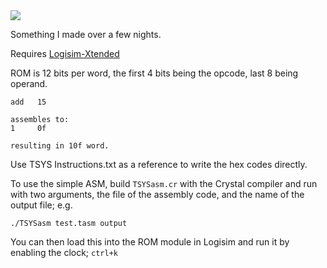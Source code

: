 <img src="https://i.imgur.com/q9Mtunr.gif">

Something I made over a few nights.

Requires [Logisim-Xtended](https://github.com/abc123me/Logisim-Xtended)

ROM is 12 bits per word, the first 4 bits being the opcode, last 8 being operand.

```
add   15

assembles to:
1     0f

resulting in 10f word. 
```
Use TSYS Instructions.txt as a reference to write the hex codes directly.

To use the simple ASM, build `TSYSasm.cr` with the Crystal compiler and run with two arguments, the file of the assembly code, and the name of the output file; e.g.

`./TSYSasm test.tasm output`

You can then load this into the ROM module in Logisim and run it by enabling the clock; `ctrl+k`